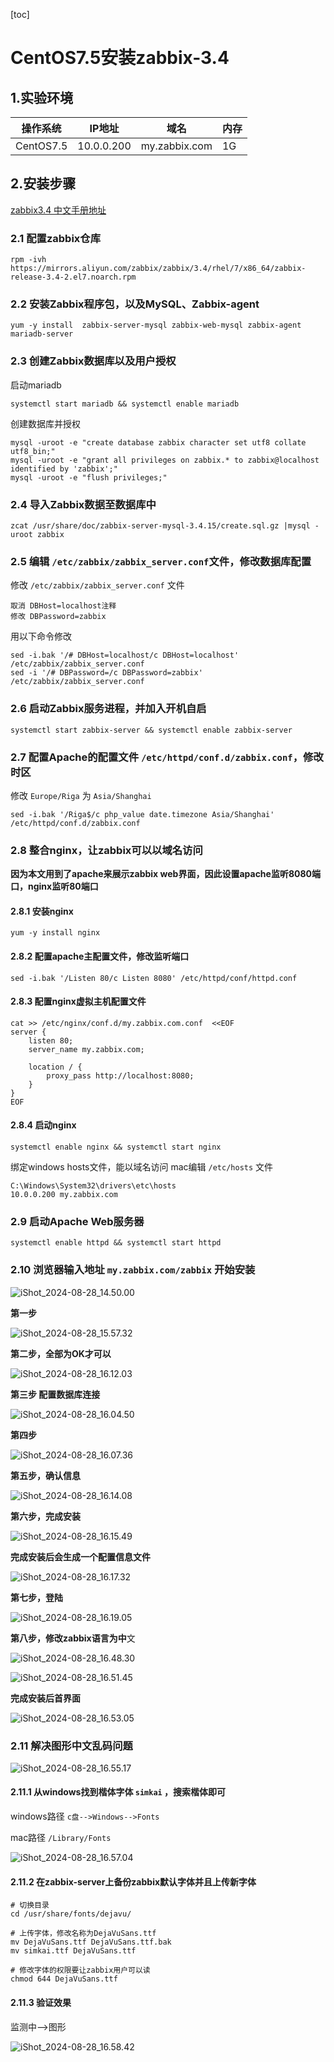 [toc]



# CentOS7.5安装zabbix-3.4

## 1.实验环境

| 操作系统  | IP地址     | 域名          | 内存 |
| --------- | ---------- | ------------- | ---- |
| CentOS7.5 | 10.0.0.200 | my.zabbix.com | 1G   |



## 2.安装步骤

[zabbix3.4 中文手册地址 ](https://www.zabbix.com/documentation/3.4/zh/manual)



### 2.1 配置zabbix仓库

```shell
rpm -ivh https://mirrors.aliyun.com/zabbix/zabbix/3.4/rhel/7/x86_64/zabbix-release-3.4-2.el7.noarch.rpm
```



### 2.2 安装Zabbix程序包，以及MySQL、Zabbix-agent

```shell
yum -y install  zabbix-server-mysql zabbix-web-mysql zabbix-agent mariadb-server
```



### 2.3 创建Zabbix数据库以及用户授权

启动mariadb

```shell
systemctl start mariadb && systemctl enable mariadb
```



创建数据库并授权

```shell
mysql -uroot -e "create database zabbix character set utf8 collate utf8_bin;"
mysql -uroot -e "grant all privileges on zabbix.* to zabbix@localhost identified by 'zabbix';"
mysql -uroot -e "flush privileges;"
```



### 2.4 导入Zabbix数据至数据库中

```shell
zcat /usr/share/doc/zabbix-server-mysql-3.4.15/create.sql.gz |mysql -uroot zabbix
```



### 2.5 编辑 `/etc/zabbix/zabbix_server.conf`文件，修改数据库配置

修改 `/etc/zabbix/zabbix_server.conf` 文件

```shell
取消 DBHost=localhost注释
修改 DBPassword=zabbix
```



用以下命令修改

```shell
sed -i.bak '/# DBHost=localhost/c DBHost=localhost' /etc/zabbix/zabbix_server.conf  
sed -i '/# DBPassword=/c DBPassword=zabbix' /etc/zabbix/zabbix_server.conf
```



### 2.6 启动Zabbix服务进程，并加入开机自启

```shell
systemctl start zabbix-server && systemctl enable zabbix-server
```



### 2.7 配置Apache的配置文件 `/etc/httpd/conf.d/zabbix.conf`，修改时区

修改 `Europe/Riga` 为 `Asia/Shanghai`

```shell
sed -i.bak '/Riga$/c php_value date.timezone Asia/Shanghai' /etc/httpd/conf.d/zabbix.conf
```



### 2.8 整合nginx，让zabbix可以以域名访问

**因为本文用到了apache来展示zabbix web界面，因此设置apache监听8080端口，nginx监听80端口**

#### 2.8.1 安装nginx

```shell
yum -y install nginx
```



#### 2.8.2 配置apache主配置文件，修改监听端口

```shell
sed -i.bak '/Listen 80/c Listen 8080' /etc/httpd/conf/httpd.conf
```



#### 2.8.3 配置nginx虚拟主机配置文件

```nginx
cat >> /etc/nginx/conf.d/my.zabbix.com.conf  <<EOF
server {
	listen 80;
	server_name my.zabbix.com;

	location / {
		proxy_pass http://localhost:8080;
	}
}
EOF
```



#### 2.8.4 启动nginx

```shell
systemctl enable nginx && systemctl start nginx
```



绑定windows hosts文件，能以域名访问 mac编辑 `/etc/hosts` 文件

```shell
C:\Windows\System32\drivers\etc\hosts
10.0.0.200 my.zabbix.com
```



### 2.9 启动Apache Web服务器

```shell
systemctl enable httpd && systemctl start httpd
```



### 2.10 浏览器输入地址 `my.zabbix.com/zabbix` 开始安装

![iShot_2024-08-28_14.50.00](https://raw.githubusercontent.com/pptfz/picgo-images/master/img/iShot_2024-08-28_14.50.00.png)



**第一步**

![iShot_2024-08-28_15.57.32](https://raw.githubusercontent.com/pptfz/picgo-images/master/img/iShot_2024-08-28_15.57.32.png)



**第二步，全部为OK才可以**

![iShot_2024-08-28_16.12.03](https://raw.githubusercontent.com/pptfz/picgo-images/master/img/iShot_2024-08-28_16.12.03.png)





**第三步 配置数据库连接**

![iShot_2024-08-28_16.04.50](https://raw.githubusercontent.com/pptfz/picgo-images/master/img/iShot_2024-08-28_16.04.50.png)





**第四步**

![iShot_2024-08-28_16.07.36](https://raw.githubusercontent.com/pptfz/picgo-images/master/img/iShot_2024-08-28_16.07.36.png)



**第五步，确认信息**

![iShot_2024-08-28_16.14.08](https://raw.githubusercontent.com/pptfz/picgo-images/master/img/iShot_2024-08-28_16.14.08.png)



**第六步，完成安装**

![iShot_2024-08-28_16.15.49](https://raw.githubusercontent.com/pptfz/picgo-images/master/img/iShot_2024-08-28_16.15.49.png)





**完成安装后会生成一个配置信息文件**

![iShot_2024-08-28_16.17.32](https://raw.githubusercontent.com/pptfz/picgo-images/master/img/iShot_2024-08-28_16.17.32.png)





**第七步，登陆**

![iShot_2024-08-28_16.19.05](https://raw.githubusercontent.com/pptfz/picgo-images/master/img/iShot_2024-08-28_16.19.05.png)





**第八步，修改zabbix语言为中**文



![iShot_2024-08-28_16.48.30](https://raw.githubusercontent.com/pptfz/picgo-images/master/img/iShot_2024-08-28_16.48.30.png)



![iShot_2024-08-28_16.51.45](https://raw.githubusercontent.com/pptfz/picgo-images/master/img/iShot_2024-08-28_16.51.45.png)



**完成安装后首界面**

![iShot_2024-08-28_16.53.05](https://raw.githubusercontent.com/pptfz/picgo-images/master/img/iShot_2024-08-28_16.53.05.png)





### 2.11 解决图形中文乱码问题

![iShot_2024-08-28_16.55.17](https://raw.githubusercontent.com/pptfz/picgo-images/master/img/iShot_2024-08-28_16.55.17.png)



#### 2.11.1 从windows找到楷体字体 `simkai` ，搜索楷体即可

windows路径 `c盘-->Windows-->Fonts`

mac路径 `/Library/Fonts`

![iShot_2024-08-28_16.57.04](https://raw.githubusercontent.com/pptfz/picgo-images/master/img/iShot_2024-08-28_16.57.04.png)



#### 2.11.2 在zabbix-server上备份zabbix默认字体并且上传新字体

```shell
# 切换目录 
cd /usr/share/fonts/dejavu/

# 上传字体，修改名称为DejaVuSans.ttf
mv DejaVuSans.ttf DejaVuSans.ttf.bak
mv simkai.ttf DejaVuSans.ttf

# 修改字体的权限要让zabbix用户可以读
chmod 644 DejaVuSans.ttf
```



#### 2.11.3 验证效果

监测中-->图形

![iShot_2024-08-28_16.58.42](https://raw.githubusercontent.com/pptfz/picgo-images/master/img/iShot_2024-08-28_16.58.42.png)
